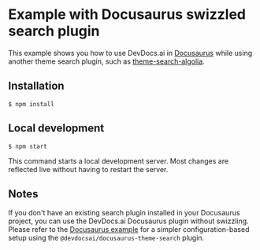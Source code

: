 # Example with Docusaurus swizzled search plugin

This example shows you how to use DevDocs.ai in
[Docusaurus](https://docusaurus.io/) while using another theme search plugin,
such as
[theme-search-algolia](https://docusaurus.io/docs/api/themes/@docusaurus/theme-search-algolia).

## Installation

```
$ npm install
```

## Local development

```
$ npm start
```

This command starts a local development server. Most changes are reflected live
without having to restart the server.

## Notes

If you don't have an existing search plugin installed in your Docusaurus
project, you can use the DevDocs.ai Docusaurus plugin without swizzling. Please
refer to the
[Docusaurus example](https://github.com/devdocsorg/devdocsai-js/tree/main/examples/with-docusaurus)
for a simpler configuration-based setup using the
`@devdocsai/docusaurus-theme-search` plugin.
